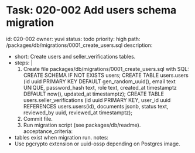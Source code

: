 # Task: 020-002 Add users schema migration
id: 020-002
owner: yuvi
status: todo
priority: high
path: /packages/db/migrations/0001_create_users.sql
description:
  - short: Create users and seller_verifications tables.
  - steps: |
      1. Create file packages/db/migrations/0001_create_users.sql with SQL:
         CREATE SCHEMA IF NOT EXISTS users;
         CREATE TABLE users.users (id uuid PRIMARY KEY DEFAULT gen_random_uuid(), email text UNIQUE, password_hash text, role text, created_at timestamptz DEFAULT now(), updated_at timestamptz);
         CREATE TABLE users.seller_verifications (id uuid PRIMARY KEY, user_id uuid REFERENCES users.users(id), documents jsonb, status text, reviewed_by uuid, reviewed_at timestamptz);
      2. Commit file.
      3. Run migration script (see packages/db/readme).
acceptance_criteria:
  - tables exist when migration run.
notes:
  - Use pgcrypto extension or uuid-ossp depending on Postgres image.
